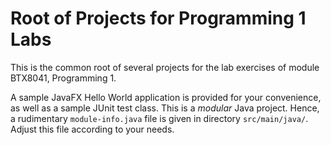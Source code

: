 # Root of Projects for Programming 1 Labs

This is the common root of several projects for the lab exercises
of module BTX8041, Programming 1.

A sample JavaFX Hello World application is provided for
your convenience, as well as a sample JUnit test class.
This is a *modular* Java project. Hence, a rudimentary
`module-info.java` file is given in directory
`src/main/java/`. Adjust this file according to your
needs.
